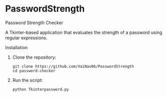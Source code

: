 # PasswordStrength

Password Strength Checker

A Tkinter-based application that evaluates the strength of a password using regular expressions.


Installation
1.	Clone the repository:

	    git clone https://github.com/VaiNav06/PasswordStrength
	    cd password-checker


2.	Run the script:

   		python Tkinterpassword.py

